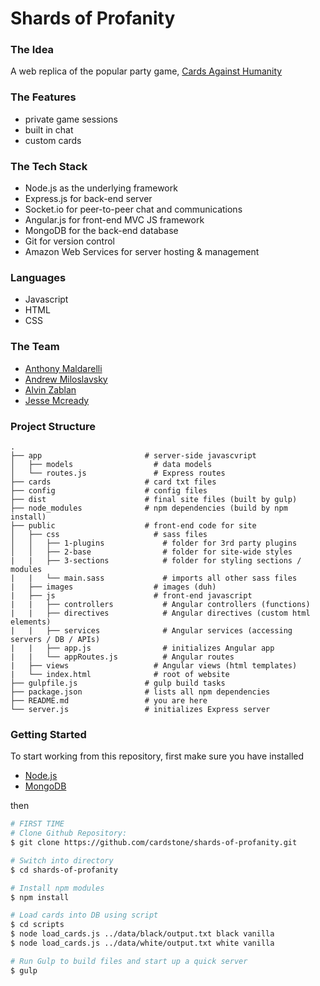 # Shards of Profanity

### The Idea
A web replica of the popular party game, [Cards Against Humanity](https://cardsagainsthumanity.com/)

### The Features
* private game sessions
* built in chat
* custom cards

### The Tech Stack
* Node.js as the underlying framework
* Express.js for back-end server
* Socket.io for peer-to-peer chat and communications
* Angular.js for front-end MVC JS framework
* MongoDB for the back-end database
* Git for version control
* Amazon Web Services for server hosting & management

### Languages
* Javascript
* HTML
* CSS

### The Team
* [Anthony Maldarelli](https://github.com/amaldare93)
* [Andrew Miloslavsky](https://github.com/andrewmilo)
* [Alvin Zablan](https://github.com/azablan)
* [Jesse Mcready](https://github.com/jessemcready)

### Project Structure
```
.
├── app                       # server-side javascvript
│   ├── models                  # data models
│   └── routes.js               # Express routes
├── cards                     # card txt files
├── config                    # config files
├── dist                      # final site files (built by gulp)
├── node_modules              # npm dependencies (build by npm install)
├── public                    # front-end code for site
│   ├── css                     # sass files
│   │   ├── 1-plugins             # folder for 3rd party plugins
│   │   ├── 2-base                # folder for site-wide styles
|   |   ├── 3-sections            # folder for styling sections / modules
|   |   └── main.sass             # imports all other sass files
|   ├── images                  # images (duh)
|   ├── js                      # front-end javascript
|   |   ├── controllers           # Angular controllers (functions)
|   |   ├── directives            # Angular directives (custom html elements)
|   |   ├── services              # Angular services (accessing servers / DB / APIs)
|   |   ├── app.js                # initializes Angular app
|   |   └── appRoutes.js          # Angular routes
|   ├── views                   # Angular views (html templates)
|   └── index.html              # root of website
├── gulpfile.js               # gulp build tasks
├── package.json              # lists all npm dependencies
├── README.md                 # you are here
└── server.js                 # initializes Express server
```

### Getting Started
To start working from this repository, first make sure you have installed
* [Node.js](https://nodejs.org/en/)
* [MongoDB](https://www.mongodb.org/downloads)

then

```sh
# FIRST TIME
# Clone Github Repository:
$ git clone https://github.com/cardstone/shards-of-profanity.git

# Switch into directory
$ cd shards-of-profanity

# Install npm modules
$ npm install

# Load cards into DB using script
$ cd scripts
$ node load_cards.js ../data/black/output.txt black vanilla
$ node load_cards.js ../data/white/output.txt white vanilla

# Run Gulp to build files and start up a quick server
$ gulp
```
